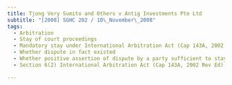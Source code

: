 ```yaml
---
title: Tjong Very Sumito and Others v Antig Investments Pte Ltd 
subtitle: "[2008] SGHC 202 / 10\_November\_2008"
tags:
  - Arbitration
  - Stay of court proceedings
  - Mandatory stay under International Arbitration Act (Cap 143A, 2002 Rev Ed)
  - Whether dispute in fact existed
  - Whether positive assertion of dispute by a party sufficient to stay proceedings
  - Section 6(2) International Arbitration Act (Cap 143A, 2002 Rev Ed)

---
```


